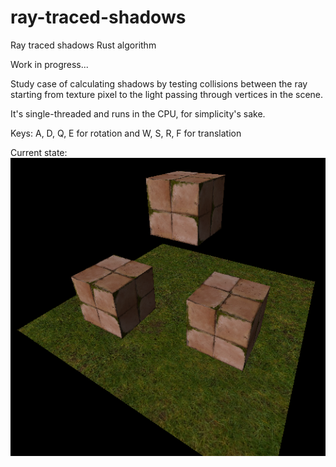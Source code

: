 # ray-traced-shadows
 Ray traced shadows Rust algorithm

Work in progress...

Study case of calculating shadows by testing collisions between the ray starting from texture pixel to the light passing through vertices in the scene.

It's single-threaded and runs in the CPU, for simplicity's sake.

Keys: A, D, Q, E for rotation and W, S, R, F for translation

Current state:
<img src="./assets/screenshot.png">
